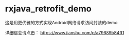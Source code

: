 # rxjava_retrofit_demo
这是用更优雅的方式实现Android网络请求访问封装的demo

详细信息请点击：
https://www.jianshu.com/p/a79689b84ff1
